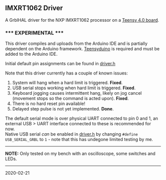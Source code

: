 ## IMXRT1062 Driver

A GrblHAL driver for the NXP IMXRT1062 processor on a [Teensy 4.0 board](https://www.pjrc.com/store/teensy40.html).

### *** EXPERIMENTAL *** ###

This driver compiles and uploads from the Arduino IDE and is partially dependent on the Arduino framework. [Teensyduino](https://www.pjrc.com/teensy/td_download.html) is required and must be added to the Arduino IDE.

Initial default pin assignments can be found in [driver.h](main/driver.h)

Note that this driver currently has a couple of known issues:

1. System will hang when a hard limit is triggered. __Fixed__.
2. USB serial stops working when hard limit is triggered. __Fixed__.
3. Keyboard jogging causes intermittent hang, likely on jog cancel (movement stops so the command is acted upon). __Fixed__.
4. There is no hard reset pin available!
5. Delayed step pulse is not yet implemented. __Done__.

The default serial mode is over physical UART connected to pin 0 and 1, an external USB > UART interface connected to these is recommended for now.  
Native USB serial _can_ be enabled in [driver.h](main/driver.h) by changing `#define USB_SERIAL_GRBL` to `1` - note that this has undegone limited testing by me.

---

**NOTE:** Only tested on my bench with an oscilloscope, some switches and LEDs.

---
2020-02-21

